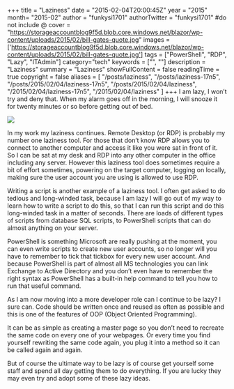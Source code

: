 +++
title = "Laziness"
date = "2015-02-04T20:00:45Z"
year = "2015"
month= "2015-02"
author = "funkysi1701"
authorTwitter = "funkysi1701" #do not include @
cover = "https://storageaccountblog9f5d.blob.core.windows.net/blazor/wp-content/uploads/2015/02/bill-gates-quote.jpg"
images = ['https://storageaccountblog9f5d.blob.core.windows.net/blazor/wp-content/uploads/2015/02/bill-gates-quote.jpg']
tags = ["PowerShell", "RDP", "Lazy", "ITAdmin"]
category="tech"
keywords = ["", ""]
description =  "Laziness"
summary = "Laziness"
showFullContent = false
readingTime = true
copyright = false
aliases = [
    "/posts/laziness",
    "/posts/laziness-17n5",
    "/posts/2015/02/04/laziness-17n5",
    "/posts/2015/02/04/laziness",
    "/2015/02/04/laziness-17n5",
    "/2015/02/04/laziness"
]
+++
I am lazy, I won’t try and deny that. When my alarm goes off in the morning, I will snooze it for twenty minutes or so before getting out of bed.

![](https://storageaccountblog9f5d.blob.core.windows.net/blazor/wp-content/uploads/2015/02/bill-gates-quote.jpg)

In my work my laziness continues. Remote Desktop (or RDP) is probably my number one laziness tool. For those that don’t know RDP allows you to connect to another computer and access it like you were sat in front of it. So I can be sat at my desk and RDP into any other computer in the office including any server. However this laziness tool does sometimes require a bit of effort sometimes, powering on the target computer, logging on locally, making sure the user account you are using is allowed to use RDP.

Writing a script is another example of a laziness tool. I often get asked to do tedious and long-winded task, because I am lazy I will go out of my way to learn how to write a script to do this, so that I can run this script and do this long-winded task in a matter of seconds. There are loads of different types of scripts from database SQL scripts, to PowerShell scripts that can do almost anything on your server.

PowerShell is something Microsoft are really pushing at the moment, you can even write scripts to create new user accounts, so no longer will you have to remember to tick that tickbox for every new user account. And because PowerShell is part of almost all MS technologies you can link Exchange to Active Directory and you don’t even have to remember the right syntax as PowerShell has a built-in help command to tell you how to run that useful command.

As I am now moving into a more developer role can I continue to be lazy? I sure can. Code should be written once and reused as often as possible and this is one of the features of OOP (Object Oriented Programming).

It can be as simple as creating a master page so you don’t need to recreate the same code on every one of your webpages. Or every time you find yourself rewriting the same code again, you plug it into a method so it can be called again and again.

But of course the ultimate way to be lazy is of course get yourself some staff and spend all day getting them to do everything. If you are lucky they may even try and adopt some of these lazy ideas.